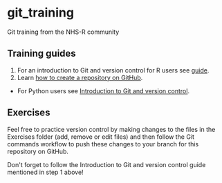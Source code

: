 # git_training
Git training from the NHS-R community

## Training guides

1. For an introduction to Git and version control for R users see [guide](./guides/intro_to_git.md). 
2. Learn [how to create a repository on GitHub](./guides/how_to_create_a_repo.md).

* For Python users see [Introduction to Git and version control](https://github.com/NHSDigital/rap-community-of-practice/blob/main/development-approach/01_intro-to-git.md).

## Exercises 
Feel free to practice version control by making changes to the files in the Exercises folder (add, remove or edit files) and then follow the Git commands workflow to push these changes to your branch for this repository on GitHub. 

Don't forget to follow the Introduction to Git and version control guide mentioned in step 1 above!
